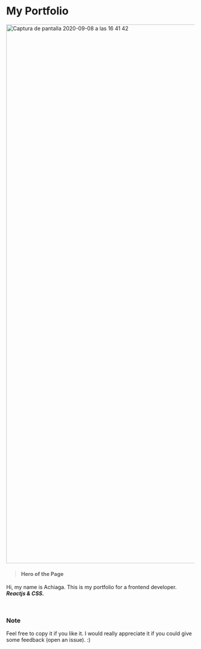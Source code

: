 # My Portfolio

<img width="1440" alt="Captura de pantalla 2020-09-08 a las 16 41 42" src="https://user-images.githubusercontent.com/44972334/92491180-3b731980-f1f2-11ea-9884-dcec08ab793f.png">

> #### Hero of the Page

Hi, my name is Achiaga. This is my portfolio for a frontend developer. **_Reactjs & CSS._**

<br/>

### Note
Feel free to copy it if you like it. I would really appreciate it if you could give some feedback (open an issue). :)
